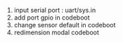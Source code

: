 1. input serial port : uart/sys.in
2. add port gpio in codeboot
3. change sensor default in codeboot
4. redimension modal codeboot